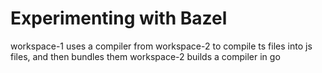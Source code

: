 # Experimenting with Bazel

workspace-1 uses a compiler from workspace-2 to compile ts files into js files, and then bundles them
workspace-2 builds a compiler in go

